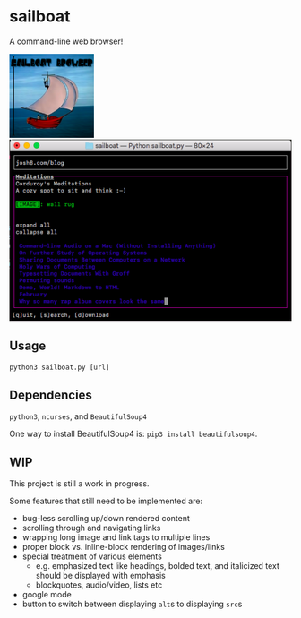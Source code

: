 # sailboat
A command-line web browser!

<img src="images/sailboat.png" alt="cool picture of a sailboat" width="30%">
<img src="images/sailboat-screenshot.png" alt="screenshot of sailboat browser">

## Usage
```python3
python3 sailboat.py [url]
```

## Dependencies
`python3`, `ncurses`, and `BeautifulSoup4`

One way to install BeautifulSoup4 is: `pip3 install beautifulsoup4`.

## WIP

This project is still a work in progress.

Some features that still need to be implemented are:
- bug-less scrolling up/down rendered content
- scrolling through and navigating links
- wrapping long image and link tags to multiple lines
- proper block vs. inline-block rendering of images/links
- special treatment of various elements
  + e.g. emphasized text like headings, bolded text, and italicized text should be displayed with emphasis
  + blockquotes, audio/video, lists etc
- google mode
- button to switch between displaying `alt`s to displaying `src`s
